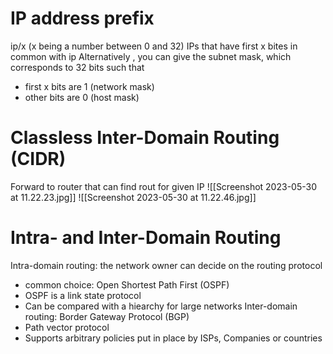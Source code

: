 # IP address prefix
ip/x (x being a number between 0 and 32)
IPs that have first x bites in common with ip
Alternatively , you can give the subnet mask, which corresponds to 32 bits such that
- first x bits are 1 (network mask)
- other bits are 0 (host mask)

# Classless Inter-Domain Routing (CIDR)
Forward to router that can find rout for given IP ![[Screenshot 2023-05-30 at 11.22.23.jpg]]
![[Screenshot 2023-05-30 at 11.22.46.jpg]]

# Intra- and Inter-Domain Routing
Intra-domain routing: the network owner can decide on the routing protocol
- common choice: Open Shortest Path First (OSPF)
- OSPF is a link state protocol
- Can be compared with a hiearchy for large networks
Inter-domain routing: Border Gateway Protocol (BGP)
- Path vector protocol
- Supports arbitrary policies put in place by ISPs, Companies or countries